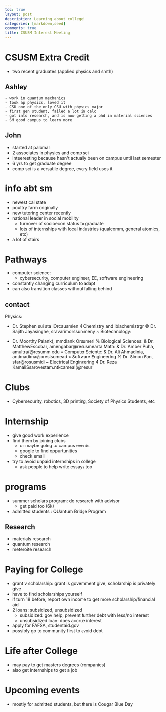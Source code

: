```yaml
---
toc: true
layout: post
description: Learning about college!
categories: [markdown,seed]
comments: true
title: CSUSM Interest Meeting
---
```


# CSUSM Extra Credit

- two recent graduates (applied physics and smth)

## Ashley
    - work in quantum mechanics
    - took ap physics, loved it
    - CSU one of the only CSU with physics major
    - first gen student, failed a lot in calc
    - got into research, and is now getting a phd in material sciences
    - SM good campus to learn more

## John

- started at palomar
- 2 associates in physics and comp sci
- inteeresting because hasn't actually been on campus until last semester
- 6 yrs to get graduate degree
- comp sci is a versatile degree, every field uses it

# info abt sm

- newest cal state
- poultry farm originally
- new tutoring center recently
- national leader in social mobility
    - turnover of socioecon status to graduate
    - lots of internships with local industries (qualcomm, general atomics, etc)
- a lot of stairs

# Pathways

- computer science:
    - cybersecurity, computer engineer, EE, software engineering
- constantly changing curriculum to adapt 
- can also transition classes without falling behind

## contact

Physics:
* Dr. Stephen sui sta lOrcausmien
4 Chemistry and ibiachemistrgr
© Dr. Sajith Jayasinghe, sravarimorssummeny
~ Biotechnology:
+ Dr. Moorthy Palank), mmdlank Orsumeri
% Biological Sciences:
& Dr. MatthewEscobar, amengabar@resusmearta
Math:
& Dr. Amber Puha, amultra(@resumm edu
• Computer Sciente:
& Dr. Ali Ahmadinia, antimadima@oresisomead
« Software Engineering
% Dr. Simon Fan, sfar@rosusmidi
~ Electrical Engineering
4 Dr. Reza KamaliSsarovestam.ntkcameal(@nesur

# Clubs

- Cybersecurity, robotics, 3D printing, Society of Physics Students, etc

# Internship

- give good work experience
- find them by joining clubs
    - or maybe going to campus events 
    - google to find oppurtunities
    - check email 
- try to avoid unpaid internships in college
    - ask people to help write essays too

# programs

- summer scholars program: do research with advisor
    - get paid too (6k)
- admitted students : QUantum Bridge Program

## Research

- materials research
- quantum research
- meteroite research

# Paying for College

- grant v scholarship: grant is government give, scholarship is privately give
- have to find scholarships yourself
- if turn 18 before, report own income to get more scholarship/financial aid
- 2 loans: subsidized, unsubsidized
    - subsidized: gov help, prevent further debt with less/no interest
    - unsubsidized loan: does accrue interest
- apply for FAFSA, studentaid.gov
- possibly go to community first to avoid debt

# Life after College

- may pay to get masters degrees (companies)
- also get internships to get a job

# Upcoming events

- mostly for admitted students, but there is Cougar Blue Day
